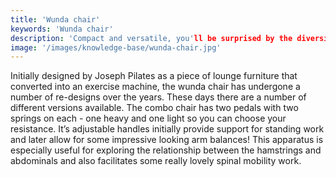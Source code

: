```yaml
---
title: 'Wunda chair'
keywords: 'Wunda chair'
description: 'Compact and versatile, you'll be surprised by the diversity of exercises possible on the Wunda Chair'
image: '/images/knowledge-base/wunda-chair.jpg'
---
```

Initially designed by Joseph Pilates as a piece of lounge furniture that converted into an exercise machine, the wunda chair has undergone a number of re-designs over the years. These days there are a number of different versions available.
The combo chair has two pedals with two springs on each - one heavy and one light so you can choose your resistance.  It’s adjustable handles initially provide support for standing work and later allow for some impressive looking arm balances! 
This apparatus is especially useful for exploring the relationship between the hamstrings and abdominals and also facilitates some really lovely spinal mobility work.

